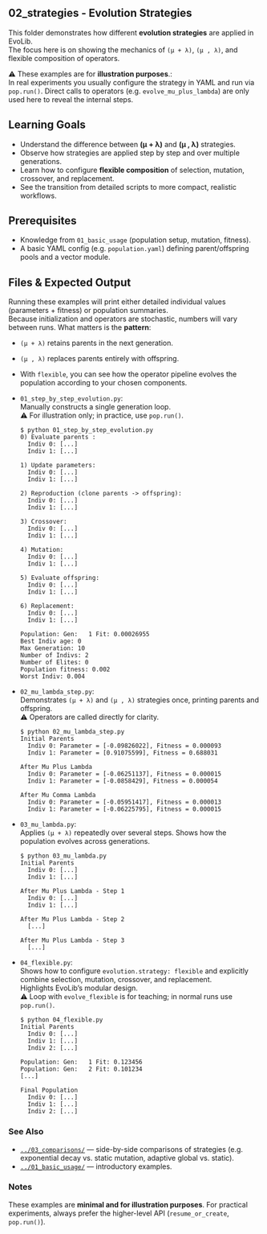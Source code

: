 ## 02_strategies - Evolution Strategies

This folder demonstrates how different **evolution strategies** are applied in EvoLib.  
The focus here is on showing the mechanics of `(μ + λ)`, `(μ , λ)`, and flexible
composition of operators.

⚠️ These examples are for **illustration purposes**.:  
In real experiments you usually configure the strategy in YAML and run via
`pop.run()`. Direct calls to operators (e.g. `evolve_mu_plus_lambda`) are only used here
to reveal the internal steps.

## Learning Goals
- Understand the difference between **(μ + λ)** and **(μ , λ)** strategies.
- Observe how strategies are applied step by step and over multiple generations.
- Learn how to configure **flexible composition** of selection, mutation, crossover,
  and replacement.
- See the transition from detailed scripts to more compact, realistic workflows.

## Prerequisites
- Knowledge from `01_basic_usage` (population setup, mutation, fitness).
- A basic YAML config (e.g. `population.yaml`) defining parent/offspring pools
  and a vector module.

## Files & Expected Output
Running these examples will print either detailed individual values
(parameters + fitness) or population summaries.  
Because initialization and operators are stochastic, numbers will vary between runs.
What matters is the **pattern**:
- `(μ + λ)` retains parents in the next generation.
- `(μ , λ)` replaces parents entirely with offspring.
- With `flexible`, you can see how the operator pipeline evolves the population
according to your chosen components.

- `01_step_by_step_evolution.py`:  
  Manually constructs a single generation loop.  
  ⚠️ For illustration only; in practice, use `pop.run()`.
    ```
    $ python 01_step_by_step_evolution.py
    0) Evaluate parents :
      Indiv 0: [...]
      Indiv 1: [...]

    1) Update parameters:
      Indiv 0: [...]
      Indiv 1: [...]

    2) Reproduction (clone parents -> offspring):
      Indiv 0: [...]
      Indiv 1: [...]

    3) Crossover:
      Indiv 0: [...]
      Indiv 1: [...]

    4) Mutation:
      Indiv 0: [...]
      Indiv 1: [...]

    5) Evaluate offspring:
      Indiv 0: [...]
      Indiv 1: [...]

    6) Replacement:
      Indiv 0: [...]
      Indiv 1: [...]

    Population: Gen:   1 Fit: 0.00026955
    Best Indiv age: 0
    Max Generation: 10
    Number of Indivs: 2
    Number of Elites: 0
    Population fitness: 0.002
    Worst Indiv: 0.004
    ```
      
- `02_mu_lambda_step.py`:  
  Demonstrates `(μ + λ)` and `(μ , λ)` strategies once, printing parents and offspring.  
  ⚠️ Operators are called directly for clarity.
    ```
    $ python 02_mu_lambda_step.py
    Initial Parents
      Indiv 0: Parameter = [-0.09826022], Fitness = 0.000093
      Indiv 1: Parameter = [0.91075599], Fitness = 0.688031

    After Mu Plus Lambda
      Indiv 0: Parameter = [-0.06251137], Fitness = 0.000015
      Indiv 1: Parameter = [-0.0858429], Fitness = 0.000054

    After Mu Comma Lambda
      Indiv 0: Parameter = [-0.05951417], Fitness = 0.000013
      Indiv 1: Parameter = [-0.06225795], Fitness = 0.000015
    ```

- `03_mu_lambda.py`:  
  Applies `(μ + λ)` repeatedly over several steps. Shows how the population
  evolves across generations.
    ```
    $ python 03_mu_lambda.py
    Initial Parents
      Indiv 0: [...]
      Indiv 1: [...]

    After Mu Plus Lambda - Step 1
      Indiv 0: [...]
      Indiv 1: [...]

    After Mu Plus Lambda - Step 2
      [...]

    After Mu Plus Lambda - Step 3
      [...]
    ```

- `04_flexible.py`:  
  Shows how to configure `evolution.strategy: flexible` and explicitly combine
  selection, mutation, crossover, and replacement.  
  Highlights EvoLib’s modular design.  
  ⚠️ Loop with `evolve_flexible` is for teaching; in normal runs use `pop.run()`.
    ```
    $ python 04_flexible.py
    Initial Parents
      Indiv 0: [...]
      Indiv 1: [...]
      Indiv 2: [...]

    Population: Gen:   1 Fit: 0.123456
    Population: Gen:   2 Fit: 0.101234
    [...]

    Final Population
      Indiv 0: [...]
      Indiv 1: [...]
      Indiv 2: [...]
    ```


### See Also
- [`../03_comparisons/`](../03_comparisons) — side-by-side comparisons of strategies
  (e.g. exponential decay vs. static mutation, adaptive global vs. static).
- [`../01_basic_usage/`](../01_basic_usage) — introductory examples.


### Notes
These examples are **minimal and for illustration purposes**. For practical experiments, always prefer the higher-level API (`resume_or_create`, `pop.run()`).

